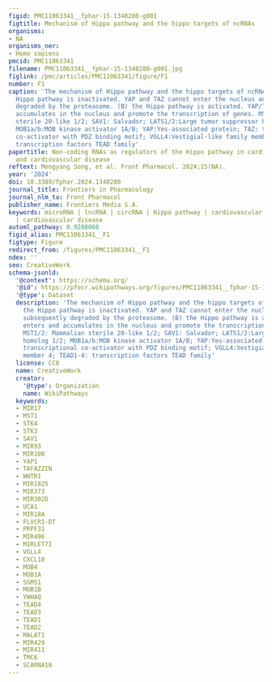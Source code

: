 ```yaml
---
figid: PMC11063341__fphar-15-1348280-g001
figtitle: Mechanism of Hippo pathway and the hippo targets of ncRNAs
organisms:
- NA
organisms_ner:
- Homo sapiens
pmcid: PMC11063341
filename: PMC11063341__fphar-15-1348280-g001.jpg
figlink: /pmc/articles/PMC11063341/figure/F1
number: F1
caption: 'The mechanism of Hippo pathway and the hippo targets of ncRNAs. (A) the
  Hippo pathway is inactivated. YAP and TAZ cannot enter the nucleus and are subsequently
  degraded by the proteasome. (B) the Hippo pathway is activated. YAP/TAZ enters and
  accumulates in the nucleus and promote the transcription of genes. MST1/2: Mammalian
  sterile 20-like 1/2; SAV1: Salvador; LATS1/2:Large tumor suppressor homolog 1/2;
  MOB1a/b:MOB kinase activator 1A/B; YAP:Yes-associated protein; TAZ: transcriptional
  co-activator with PDZ binding motif; VGLL4:Vestigial-like family member 4; TEAD1-4:
  transcription factors TEAD family'
papertitle: Non-coding RNAs as regulators of the Hippo pathway in cardiac development
  and cardiovascular disease
reftext: Mengyang Song, et al. Front Pharmacol. 2024;15(NA).
year: '2024'
doi: 10.3389/fphar.2024.1348280
journal_title: Frontiers in Pharmacology
journal_nlm_ta: Front Pharmacol
publisher_name: Frontiers Media S.A.
keywords: microRNA | lncRNA | circRNA | Hippo pathway | cardiovascular development
  | cardiovascular disease
automl_pathway: 0.9288068
figid_alias: PMC11063341__F1
figtype: Figure
redirect_from: /figures/PMC11063341__F1
ndex: ''
seo: CreativeWork
schema-jsonld:
  '@context': https://schema.org/
  '@id': https://pfocr.wikipathways.org/figures/PMC11063341__fphar-15-1348280-g001.html
  '@type': Dataset
  description: 'The mechanism of Hippo pathway and the hippo targets of ncRNAs. (A)
    the Hippo pathway is inactivated. YAP and TAZ cannot enter the nucleus and are
    subsequently degraded by the proteasome. (B) the Hippo pathway is activated. YAP/TAZ
    enters and accumulates in the nucleus and promote the transcription of genes.
    MST1/2: Mammalian sterile 20-like 1/2; SAV1: Salvador; LATS1/2:Large tumor suppressor
    homolog 1/2; MOB1a/b:MOB kinase activator 1A/B; YAP:Yes-associated protein; TAZ:
    transcriptional co-activator with PDZ binding motif; VGLL4:Vestigial-like family
    member 4; TEAD1-4: transcription factors TEAD family'
  license: CC0
  name: CreativeWork
  creator:
    '@type': Organization
    name: WikiPathways
  keywords:
  - MIR17
  - MST1
  - STK4
  - STK3
  - SAV1
  - MIR93
  - MIR10B
  - YAP1
  - TAFAZZIN
  - WWTR1
  - MIR1825
  - MIR373
  - MIR302D
  - UCA1
  - MIR18A
  - FLVCR1-DT
  - PRPF31
  - MIR496
  - MIRLET7I
  - VGLL4
  - CXCL10
  - MOB4
  - MOB1A
  - SGMS1
  - MOB1B
  - YWHAQ
  - TEAD4
  - TEAD3
  - TEAD1
  - TEAD2
  - MALAT1
  - MIR429
  - MIR411
  - TMC6
  - SCARNA10
---
```

